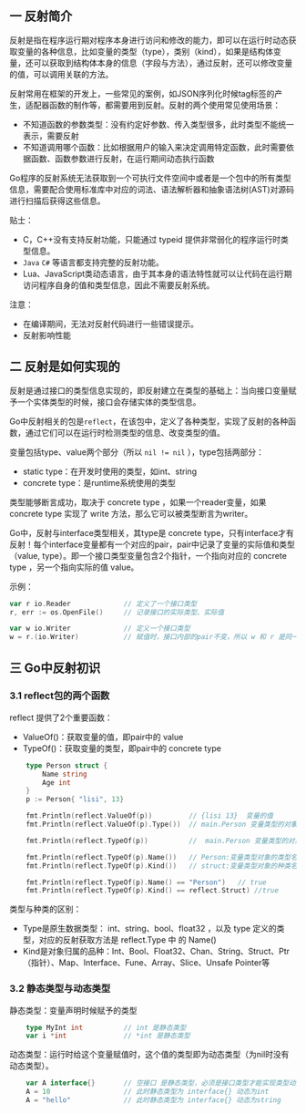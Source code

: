 ## 一 反射简介

反射是指在程序运行期对程序本身进行访问和修改的能力，即可以在运行时动态获取变量的各种信息，比如变量的类型（type），类别（kind），如果是结构体变量，还可以获取到结构体本身的信息（字段与方法），通过反射，还可以修改变量的值，可以调用关联的方法。  

反射常用在框架的开发上，一些常见的案例，如JSON序列化时候tag标签的产生，适配器函数的制作等，都需要用到反射。反射的两个使用常见使用场景：
- 不知道函数的参数类型：没有约定好参数、传入类型很多，此时类型不能统一表示，需要反射
- 不知道调用哪个函数：比如根据用户的输入来决定调用特定函数，此时需要依据函数、函数参数进行反射，在运行期间动态执行函数

Go程序的反射系统无法获取到一个可执行文件空间中或者是一个包中的所有类型信息，需要配合使用标准库中对应的词法、语法解析器和抽象语法树(AST)对源码进行扫描后获得这些信息。  

贴士：
- C，C++没有支持反射功能，只能通过 typeid 提供非常弱化的程序运行时类型信息。
- `Java` `C#` 等语言都支持完整的反射功能。
- Lua、JavaScript类动态语言，由于其本身的语法特性就可以让代码在运行期访问程序自身的值和类型信息，因此不需要反射系统。

注意：
- 在编译期间，无法对反射代码进行一些错误提示。
- 反射影响性能

## 二 反射是如何实现的

反射是通过接口的类型信息实现的，即反射建立在类型的基础上：当向接口变量赋予一个实体类型的时候，接口会存储实体的类型信息。  

Go中反射相关的包是`reflect`，在该包中，定义了各种类型，实现了反射的各种函数，通过它们可以在运行时检测类型的信息、改变类型的值。  

变量包括type、value两个部分（所以 `nil != nil` ），type包括两部分：
- static type：在开发时使用的类型，如int、string
- concrete type：是runtime系统使用的类型

类型能够断言成功，取决于 concrete type ，如果一个reader变量，如果 concrete type 实现了 write 方法，那么它可以被类型断言为writer。  

Go中，反射与interface类型相关，其type是 concrete type，只有interface才有反射！每个interface变量都有一个对应的pair，pair中记录了变量的实际值和类型（value, type）。即一个接口类型变量包含2个指针，一个指向对应的 concrete type ，另一个指向实际的值 value。  

示例：
```go
var r io.Reader				// 定义了一个接口类型
r, err := os.OpenFile()		// 记录接口的实际类型、实际值

var w io.Writer				// 定义一个接口类型
w = r.(io.Writer)			// 赋值时，接口内部的pair不变，所以 w 和 r 是同一类型
```

## 三 Go中反射初识

### 3.1 reflect包的两个函数

reflect 提供了2个重要函数：
- ValueOf()：获取变量的值，即pair中的 value
- TypeOf()：获取变量的类型，即pair中的  concrete type

```go
	type Person struct {
		Name string
		Age int
	}
	p := Person{ "lisi", 13}

	fmt.Println(reflect.ValueOf(p))			// {lisi 13}  变量的值
	fmt.Println(reflect.ValueOf(p).Type())	// main.Person 变量类型的对象名

	fmt.Println(reflect.TypeOf(p))			//  main.Person	变量类型的对象名

	fmt.Println(reflect.TypeOf(p).Name())	// Person:变量类型对象的类型名
	fmt.Println(reflect.TypeOf(p).Kind())	// struct:变量类型对象的种类名

	fmt.Println(reflect.TypeOf(p).Name() == "Person")	// true
	fmt.Println(reflect.TypeOf(p).Kind() == reflect.Struct)	//true
```

类型与种类的区别：
- Type是原生数据类型： int、string、bool、float32 ，以及 type 定义的类型，对应的反射获取方法是 reflect.Type 中 的 Name()
- Kind是对象归属的品种：Int、Bool、Float32、Chan、String、Struct、Ptr（指针）、Map、Interface、Fune、Array、Slice、Unsafe Pointer等


### 3.2 静态类型与动态类型

静态类型：变量声明时候赋予的类型
```go
	type MyInt int			// int 是静态类型
	var i *int				// *int 是静态类型
```

动态类型：运行时给这个变量赋值时，这个值的类型即为动态类型（为nil时没有动态类型）。
```go
	var A interface{}		// 空接口 是静态类型，必须是接口类型才能实现类型动态变化
	A = 10					// 此时静态类型为 interface{} 动态为int
	A = "hello"				// 此时静态类型为 interface{} 动态为string
```